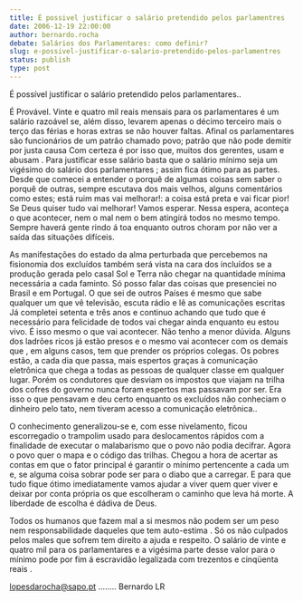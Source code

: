 ```yaml
---
title: É possivel justificar o salário pretendido pelos parlamentres
date: 2006-12-19 22:00:00
author: bernardo.rocha
debate: Salários dos Parlamentares: como definir?
slug: e-possivel-justificar-o-salario-pretendido-pelos-parlamentres
status: publish 
type: post
---
```


  

  

É possível justificar o salário pretendido pelos parlamentares..  

 É Provável. Vinte e quatro mil reais mensais para os parlamentares é um salário razoável se, além disso, levarem apenas o décimo terceiro mais o terço das férias e horas extras se não houver faltas. Afinal os parlamentares são funcionários de um patrão chamado povo; patrão que não pode demitir por justa causa Com certeza é por isso que, muitos dos gerentes, usam e abusam . Para justificar esse salário basta que o salário mínimo seja um vigésimo do salário dos parlamentares ; assim fica ótimo para as partes. Desde que comecei a entender o porquê de algumas coisas sem saber o porquê de outras, sempre escutava dos mais velhos, alguns comentários como estes; está ruim mas vai melhorar!: a coisa está preta e vai ficar pior! Se Deus quiser tudo vai melhorar! Vamos esperar. Nessa espera, aconteça o que acontecer, nem o mal nem o bem atingirá todos no mesmo tempo. Sempre haverá gente rindo á toa enquanto outros choram por não ver a saída das situações difíceis.   

 As manifestações do estado da alma perturbada que percebemos na fisionomia dos excluídos também será vista na cara dos incluídos se a produção gerada pelo casal Sol e Terra não chegar na quantidade mínima necessária a cada faminto. Só posso falar das coisas que presenciei no Brasil e em Portugal. O que sei de outros Países é mesmo que sabe qualquer um que vê televisão, escuta rádio e lê as comunicações escritas Já completei setenta e três anos e continuo achando que tudo que é necessário para felicidade de todos vai chegar ainda enquanto eu estou vivo. É isso mesmo o que vai acontecer. Não tenho a menor dúvida. Alguns dos ladrões ricos já estão presos e o mesmo vai acontecer com os demais que , em alguns casos, tem que prender os próprios colegas. Os pobres estão, a cada dia que passa, mais espertos graças à comunicação eletrônica que chega a todas as pessoas de qualquer classe em qualquer lugar. Porém os condutores que desviam os impostos que viajam na trilha dos cofres do governo nunca foram espertos mas passavam por ser. Era isso o que pensavam e deu certo enquanto os excluídos não conheciam o dinheiro pelo tato, nem tiveram acesso a comunicação eletrônica..   

O conhecimento generalizou-se e, com esse nivelamento, ficou escorregadio o trampolim usado para deslocamentos rápidos com a finalidade de executar o malabarismo que o povo não podia decifrar. Agora o povo quer o mapa e o código das trilhas. Chegou a hora de acertar as contas em que o fator principal é garantir o mínimo pertencente a cada um e, se alguma coisa sobrar pode ser para o diabo que a carregar. E para que tudo fique ótimo imediatamente vamos ajudar a viver quem quer viver e deixar por conta própria os que escolheram o caminho que leva há morte. A liberdade de escolha é dádiva de Deus.  

Todos os humanos que fazem mal a si mesmos não podem ser um peso nem responsabilidade daqueles que tem auto-estima . Só os não culpados pelos males que sofrem tem direito a ajuda e respeito. O salário de vinte e quatro mil para os parlamentares e a vigésima parte desse valor para o mínimo pode por fim á escravidão legalizada com trezentos e cinqüenta reais .   

 lopesdarocha@sapo.pt ........ Bernardo LR   

